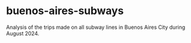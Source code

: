 # buenos-aires-subways
Analysis of the trips made on all subway lines in Buenos Aires City during August 2024.
